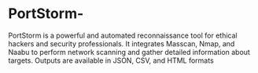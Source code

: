 # PortStorm-
PortStorm is a powerful and automated reconnaissance tool for ethical hackers and security professionals. It integrates Masscan, Nmap, and Naabu to perform network scanning and gather detailed information about targets. Outputs are available in JSON, CSV, and HTML formats

